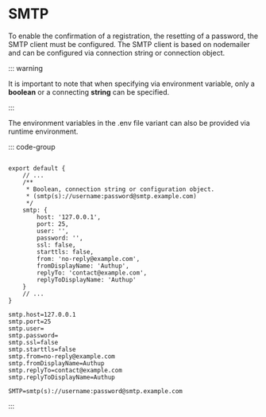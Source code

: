 # SMTP

To enable the confirmation of a registration, the resetting of a password, the SMTP client must be configured.
The SMTP client is based on nodemailer and can be configured via connection string or connection object.

::: warning

It is important to note that when specifying via environment variable,
only a **boolean** or a connecting **string** can be specified.

:::

The environment variables in the .env file variant can also be provided via runtime environment.


::: code-group

```typescript{3-18} [authup.server.core.ts]

export default {
    // ...
    /**
     * Boolean, connection string or configuration object. 
     * (smtp(s)://username:password@smtp.example.com)
     */
    smtp: {
        host: '127.0.0.1', 
        port: 25, 
        user: '', 
        password: '', 
        ssl: false, 
        starttls: false, 
        from: 'no-reply@example.com', 
        fromDisplayName: 'Authup', 
        replyTo: 'contact@example.com', 
        replyToDisplayName: 'Authup'
    }   
    // ...
}
```

```dotenv [authup.server.core.conf]
smtp.host=127.0.0.1
smtp.port=25
smtp.user=
smtp.password=
smtp.ssl=false
smtp.starttls=false
smtp.from=no-reply@example.com
smtp.fromDisplayName=Authup
smtp.replyTo=contact@example.com
smtp.replyToDisplayName=Authup
```

```.dotenv [.env]
SMTP=smtp(s)://username:password@smtp.example.com
```
:::
